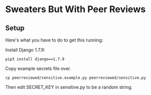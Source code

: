 Sweaters But With Peer Reviews
==============================

Setup
-----

Here's what you have to do to get this running:

Install Django 1.7.9:

```
pip3 install django==1.7.9
```

Copy example secrets file over.

```
cp peerreviewed/sensitive.example.py peerreviewed/sensitive.py
```

Then edit SECRET_KEY in sensitive.py to be a random string.

